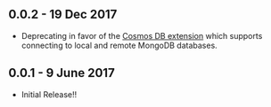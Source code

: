 ## 0.0.2 - 19 Dec 2017

* Deprecating in favor of the [Cosmos DB extension](https://marketplace.visualstudio.com/items?itemName=ms-azuretools.vscode-cosmosdb) which supports connecting to local and remote MongoDB databases.

## 0.0.1 - 9 June 2017

* Initial Release!!